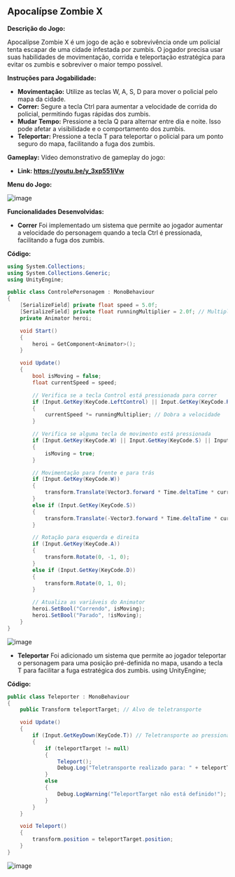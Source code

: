 ## Apocalípse Zombie X

**Descrição do Jogo:**

Apocalípse Zombie X é um jogo de ação e sobrevivência onde um policial tenta escapar de uma cidade infestada por zumbis. O jogador precisa usar suas habilidades de movimentação, corrida e teleportação estratégica para evitar os zumbis e sobreviver o maior tempo possível.

**Instruções para Jogabilidade:**

- **Movimentação:**  Utilize as teclas W, A, S, D para mover o policial pelo mapa da cidade.
- **Correr:** Segure a tecla Ctrl para aumentar a velocidade de corrida do policial, permitindo fugas rápidas dos zumbis.
- **Mudar Tempo:** Pressione a tecla Q para alternar entre dia e noite. Isso pode afetar a visibilidade e o comportamento dos zumbis.
- **Teleportar:** Pressione a tecla T para teleportar o policial para um ponto seguro do mapa, facilitando a fuga dos zumbis.

**Gameplay:**
Vídeo demonstrativo de gameplay do jogo:
- **Link: https://youtu.be/y_3xp551iVw**


**Menu do Jogo:**

![image](https://github.com/CapelLuisFelipe/Apocal-pseZombieX/assets/125330670/19232293-5b6d-42c2-b217-a99ff755cb85)



**Funcionalidades Desenvolvidas:**
- **Correr**
Foi implementado um sistema que permite ao jogador aumentar a velocidade do personagem quando a tecla Ctrl é pressionada, facilitando a fuga dos zumbis.

**Código:**
```csharp
using System.Collections;
using System.Collections.Generic;
using UnityEngine;

public class ControlePersonagem : MonoBehaviour
{
    [SerializeField] private float speed = 5.0f;
    [SerializeField] private float runningMultiplier = 2.0f; // Multiplicador para a corrida
    private Animator heroi;

    void Start()
    {
        heroi = GetComponent<Animator>();
    }

    void Update()
    {
        bool isMoving = false;
        float currentSpeed = speed;

        // Verifica se a tecla Control está pressionada para correr
        if (Input.GetKey(KeyCode.LeftControl) || Input.GetKey(KeyCode.RightControl))
        {
            currentSpeed *= runningMultiplier; // Dobra a velocidade
        }

        // Verifica se alguma tecla de movimento está pressionada
        if (Input.GetKey(KeyCode.W) || Input.GetKey(KeyCode.S) || Input.GetKey(KeyCode.A) || Input.GetKey(KeyCode.D))
        {
            isMoving = true;
        }

        // Movimentação para frente e para trás
        if (Input.GetKey(KeyCode.W))
        {
            transform.Translate(Vector3.forward * Time.deltaTime * currentSpeed);
        }
        else if (Input.GetKey(KeyCode.S))
        {
            transform.Translate(-Vector3.forward * Time.deltaTime * currentSpeed);
        }

        // Rotação para esquerda e direita
        if (Input.GetKey(KeyCode.A))
        {
            transform.Rotate(0, -1, 0);
        }
        else if (Input.GetKey(KeyCode.D))
        {
            transform.Rotate(0, 1, 0);
        }

        // Atualiza as variáveis do Animator
        heroi.SetBool("Correndo", isMoving);
        heroi.SetBool("Parado", !isMoving);
    }
}
```

![image](https://github.com/CapelLuisFelipe/Apocal-pseZombieX/assets/125330670/17a5d9a3-6afb-4609-b013-aee86ce7dffa)



- **Teleportar**
Foi adicionado um sistema que permite ao jogador teleportar o personagem para uma posição pré-definida no mapa, usando a tecla T para facilitar a fuga estratégica dos zumbis.
using UnityEngine;

**Código:**

```csharp
public class Teleporter : MonoBehaviour
{
    public Transform teleportTarget; // Alvo de teletransporte

    void Update()
    {
        if (Input.GetKeyDown(KeyCode.T)) // Teletransporte ao pressionar a tecla T
        {
            if (teleportTarget != null)
            {
                Teleport();
                Debug.Log("Teletransporte realizado para: " + teleportTarget.position);
            }
            else
            {
                Debug.LogWarning("TeleportTarget não está definido!");
            }
        }
    }

    void Teleport()
    {
        transform.position = teleportTarget.position;
    }
}
```

![image](https://github.com/CapelLuisFelipe/Apocal-pseZombieX/assets/125330670/ee14fc6f-2d2b-480a-b0b4-d460ba84f4ea)


